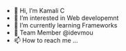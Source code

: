 - 👋 Hi, I’m Kamali C
- 👀 I’m interested in Web developemnt
- 🌱 I’m currently learning Frameworks
- 💞️ Team Member @idevmou
- 📫 How to reach me ...

<!---
kamali062002/kamali062002 is a ✨ special ✨ repository because its `README.md` (this file) appears on your GitHub profile.
You can click the Preview link to take a look at your changes.
--->
